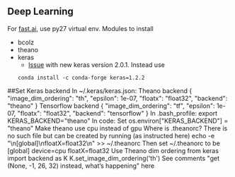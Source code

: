 ## Deep Learning
For [fast.ai](http://www.fast.ai/), use py27 virtual env.
Modules to install
- bcolz
- theano
- keras
  - [Issue](https://github.com/fchollet/keras/issues/5870) with new keras version 2.0.1. Instead use
  ```
  conda install -c conda-forge keras=1.2.2
  ```

##Set Keras backend
In ~/.keras/keras.json:
Theano backend
{
    "image_dim_ordering": "th", 
    "epsilon": 1e-07, 
    "floatx": "float32", 
    "backend": "theano"
}
Tensorflow backend
{
    "image_dim_ordering": "tf", 
    "epsilon": 1e-07, 
    "floatx": "float32", 
    "backend": "tensorflow"
}
In .bash_profile:
export KERAS_BACKEND="theano"
In code:
Set
os.environ["KERAS_BACKEND"] = "theano"
Make theano use cpu instead of gpu
Where is .theanorc? There is no such file but can be created by running (as instructed here)
echo -e "\n[global]\nfloatX=float32\n" >> ~/.theanorc
Then set ~/.theanorc to be
[global]
device=cpu
floatX=float32
Use Theano dim ordering
from keras import backend as K
K.set_image_dim_ordering('th')
See comments "get (None, -1, 26, 32) instead, what’s happening" here
